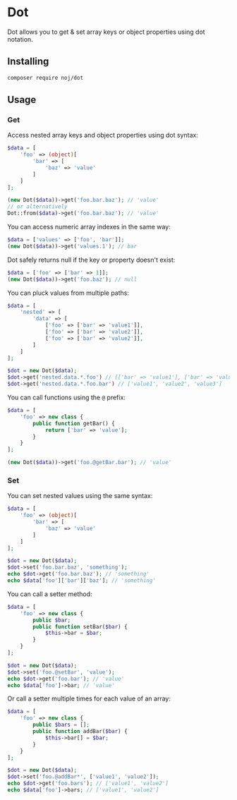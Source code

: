 # Dot

Dot allows you to get & set array keys or object properties using dot notation.

## Installing

```bash
composer require noj/dot
```

## Usage

### Get

Access nested array keys and object properties using dot syntax:

```php
$data = [
    'foo' => (object)[
        'bar' => [
            'baz' => 'value'
        ]
    ]
];

(new Dot($data))->get('foo.bar.baz'); // 'value'
// or alternatively
Dot::from($data)->get('foo.bar.baz'); // 'value'
```

You can access numeric array indexes in the same way:

```php
$data = ['values' => ['foo', 'bar']];
(new Dot($data))->get('values.1'); // bar
```

Dot safely returns null if the key or property doesn't exist:

```php
$data = ['foo' => ['bar' => 1]];
(new Dot($data))->get('foo.baz'); // null
```

You can pluck values from multiple paths:

```php
$data = [
    'nested' => [
        'data' => [
            ['foo' => ['bar' => 'value1']],
            ['foo' => ['bar' => 'value2']],
            ['foo' => ['bar' => 'value2']],
        ]
    ]
];

$dot = new Dot($data);
$dot->get('nested.data.*.foo') // [['bar' => 'value1'], ['bar' => 'value2'], ['bar' => 'value3']]
$dot->get('nested.data.*.foo.bar') // ['value1', 'value2', 'value3']
```

You can call functions using the `@` prefix:

```php
$data = [
    'foo' => new class {
        public function getBar() {
            return ['bar' => 'value'];
        }
    }
];

(new Dot($data))->get('foo.@getBar.bar'); // 'value'
```

### Set

You can set nested values using the same syntax:

```php
$data = [
    'foo' => (object)[
        'bar' => [
            'baz' => 'value'
        ]
    ]
];

$dot = new Dot($data);
$dot->set('foo.bar.baz', 'something');
echo $dot->get('foo.bar.baz'); // 'something'
echo $data['foo']['bar']['baz']; // 'something'
```

You can call a setter method:

```php
$data = [
    'foo' => new class {
        public $bar;
        public function setBar($bar) {
            $this->bar = $bar;
        }
    }
];

$dot = new Dot($data);
$dot->set('foo.@setBar', 'value');
echo $dot->get('foo.bar'); // 'value'
echo $data['foo']->bar; // 'value'
```

Or call a setter multiple times for each value of an array:

```php
$data = [
    'foo' => new class {
        public $bars = [];
        public function addBar($bar) {
            $this->bar[] = $bar;
        }
    }
];

$dot = new Dot($data);
$dot->set('foo.@addBar*', ['value1', 'value2']);
echo $dot->get('foo.bars'); // ['value1', 'value2']
echo $data['foo']->bars; // ['value1', 'value2']
```
